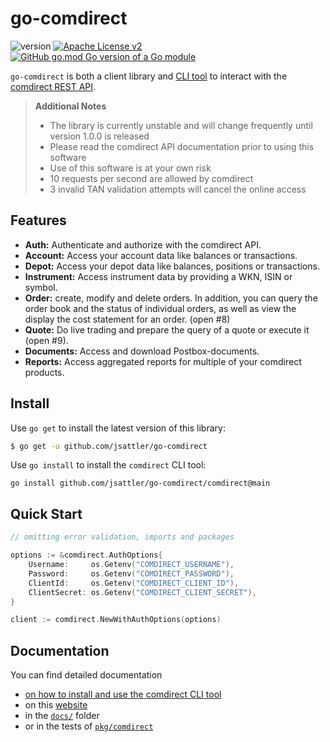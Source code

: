 go-comdirect
===
![version](https://img.shields.io/github/v/release/jsattler/go-comdirect?include_prereleases)
[![Apache License v2](https://img.shields.io/github/license/jsattler/go-comdirect)](http://www.apache.org/licenses/)
[![GitHub go.mod Go version of a Go module](https://img.shields.io/github/go-mod/go-version/jsattler/go-comdirect)](https://github.com/jsattler/go-comdirect)

`go-comdirect` is both a client library and [CLI tool](comdirect) to interact with
the [comdirect REST API](https://www.comdirect.de/cms/kontakt-zugaenge-api.html).

> **Additional Notes**
> * The library is currently unstable and will change frequently until version 1.0.0 is released
> * Please read the comdirect API documentation prior to using this software
> * Use of this software is at your own risk
> * 10 requests per second are allowed by comdirect
> * 3 invalid TAN validation attempts will cancel the online access 

Features
---
* **Auth:** Authenticate and authorize with the comdirect API.
* **Account:** Access your account data like balances or transactions.
* **Depot:** Access your depot data like balances, positions or transactions.
* **Instrument:** Access instrument data by providing a WKN, ISIN or symbol.
* **Order:** create, modify and delete orders.
In addition, you can query the order book and the status of individual orders, as well as view the display the cost statement for an order. (open #8)
* **Quote:** Do live trading and prepare the query of a quote or execute it (open #9).
* **Documents:** Access and download Postbox-documents.
* **Reports:** Access aggregated reports for multiple of your comdirect products.

Install
---
Use `go get` to install the latest version of this library:
```bash
$ go get -u github.com/jsattler/go-comdirect
```

Use `go install` to install the `comdirect` CLI tool:
```shell
go install github.com/jsattler/go-comdirect/comdirect@main
```

Quick Start
---
```go
// omitting error validation, imports and packages

options := &comdirect.AuthOptions{
    Username:     os.Getenv("COMDIRECT_USERNAME"),
    Password:     os.Getenv("COMDIRECT_PASSWORD"),
    ClientId:     os.Getenv("COMDIRECT_CLIENT_ID"),
    ClientSecret: os.Getenv("COMDIRECT_CLIENT_SECRET"),
}

client := comdirect.NewWithAuthOptions(options)
```

Documentation
---
You can find detailed documentation
* [on how to install and use the comdirect CLI tool](comdirect/README.md)
* on this [website](https://jsattler.github.io/go-comdirect/#/)
* in the [`docs/`](docs/getting-started.md) folder
* or in the tests of [`pkg/comdirect`](pkg/comdirect)
